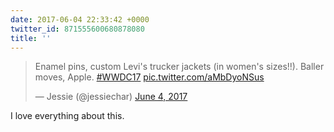 ```yaml
---
date: 2017-06-04 22:33:42 +0000
twitter_id: 871555600680878080
title: ''
---
```


<blockquote class="twitter-tweet"><p lang="en" dir="ltr">Enamel pins, custom Levi&#39;s trucker jackets (in women&#39;s sizes!!). Baller moves, Apple. <a href="https://twitter.com/hashtag/WWDC17?src=hash&amp;ref_src=twsrc%5Etfw">#WWDC17</a> <a href="https://t.co/aMbDyoNSus">pic.twitter.com/aMbDyoNSus</a></p>&mdash; Jessie (@jessiechar) <a href="https://twitter.com/jessiechar/status/871448439489310720?ref_src=twsrc%5Etfw">June 4, 2017</a></blockquote>
<script async src="https://platform.twitter.com/widgets.js" charset="utf-8"></script>

I love everything about this.
